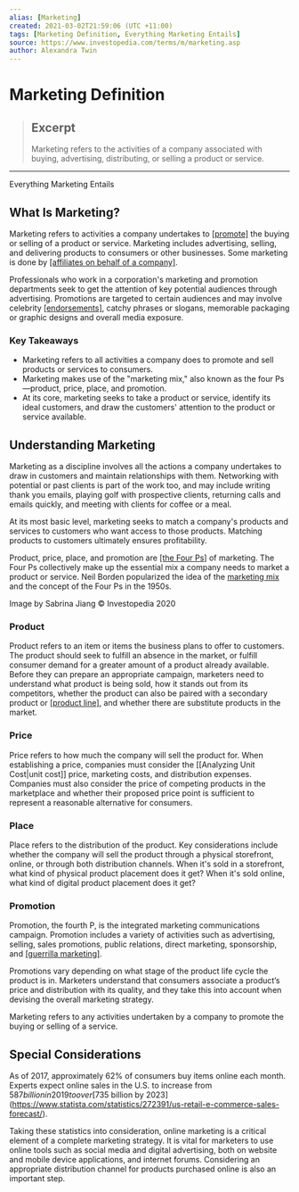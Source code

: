 ```yaml
---
alias: [Marketing]
created: 2021-03-02T21:59:06 (UTC +11:00)
tags: [Marketing Definition, Everything Marketing Entails]
source: https://www.investopedia.com/terms/m/marketing.asp
author: Alexandra Twin
---
```


# Marketing Definition

> ## Excerpt
> Marketing refers to the activities of a company associated with buying, advertising, distributing, or selling a product or service.

---

Everything Marketing Entails
## What Is Marketing?

Marketing refers to activities a company undertakes to [[promote]](https://www.investopedia.com/articles/markets/100715/what-makes-share-coke-campaign-so-successful.asp) the buying or selling of a product or service. Marketing includes advertising, selling, and delivering products to consumers or other businesses. Some marketing is done by [[affiliates on behalf of a company]](https://www.investopedia.com/terms/a/affiliate-marketing.asp).

Professionals who work in a corporation's marketing and promotion departments seek to get the attention of key potential audiences through advertising. Promotions are targeted to certain audiences and may involve celebrity [[endorsements]](https://www.investopedia.com/terms/e/endorsement.asp), catchy phrases or slogans, memorable packaging or graphic designs and overall media exposure.

### Key Takeaways

-   Marketing refers to all activities a company does to promote and sell products or services to consumers.
-   Marketing makes use of the "marketing mix," also known as the four Ps—product, price, place, and promotion.
-   At its core, marketing seeks to take a product or service, identify its ideal customers, and draw the customers' attention to the product or service available.

## Understanding Marketing

Marketing as a discipline involves all the actions a company undertakes to draw in customers and maintain relationships with them. Networking with potential or past clients is part of the work too, and may include writing thank you emails, playing golf with prospective clients, returning calls and emails quickly, and meeting with clients for coffee or a meal.

At its most basic level, marketing seeks to match a company's products and services to customers who want access to those products. Matching products to customers ultimately ensures profitability.

Product, price, place, and promotion are [[the Four Ps]](https://www.investopedia.com/terms/f/four-ps.asp) of marketing. The Four Ps collectively make up the essential mix a company needs to market a product or service. Neil Borden popularized the idea of the [marketing mix](https://www.investopedia.com/terms/m/marketing-mix.asp) and the concept of the Four Ps in the 1950s.

Image by Sabrina Jiang © Investopedia 2020

### Product

Product refers to an item or items the business plans to offer to customers. The product should seek to fulfill an absence in the market, or fulfill consumer demand for a greater amount of a product already available. Before they can prepare an appropriate campaign, marketers need to understand what product is being sold, how it stands out from its competitors, whether the product can also be paired with a secondary product or [[product line]](https://www.investopedia.com/terms/p/product-line.asp), and whether there are substitute products in the market.

### Price

Price refers to how much the company will sell the product for. When establishing a price, companies must consider the [[Analyzing Unit Cost|unit cost]] price, marketing costs, and distribution expenses. Companies must also consider the price of competing products in the marketplace and whether their proposed price point is sufficient to represent a reasonable alternative for consumers.

### Place

Place refers to the distribution of the product. Key considerations include whether the company will sell the product through a physical storefront, online, or through both distribution channels. When it's sold in a storefront, what kind of physical product placement does it get? When it's sold online, what kind of digital product placement does it get?

### Promotion

Promotion, the fourth P, is the integrated marketing communications campaign. Promotion includes a variety of activities such as advertising, selling, sales promotions, public relations, direct marketing, sponsorship, and [[guerrilla marketing]](https://www.investopedia.com/terms/g/guerrilla-marketing.asp).

Promotions vary depending on what stage of the product life cycle the product is in. Marketers understand that consumers associate a product’s price and distribution with its quality, and they take this into account when devising the overall marketing strategy.

Marketing refers to any activities undertaken by a company to promote the buying or selling of a service.

## Special Considerations

As of 2017, approximately 62% of consumers buy items online each month. Experts expect online sales in the U.S. to increase from $587 billion in 2019 to over [$735 billion by 2023](https://www.statista.com/statistics/272391/us-retail-e-commerce-sales-forecast/).

Taking these statistics into consideration, online marketing is a critical element of a complete marketing strategy. It is vital for marketers to use online tools such as social media and digital advertising, both on website and mobile device applications, and internet forums. Considering an appropriate distribution channel for products purchased online is also an important step.

